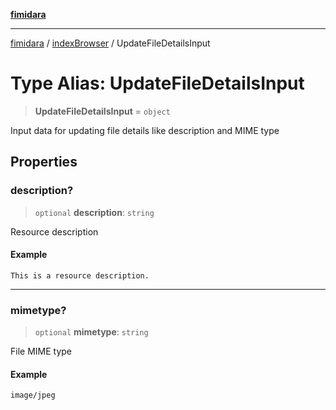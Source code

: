 [**fimidara**](../../README.md)

***

[fimidara](../../modules.md) / [indexBrowser](../README.md) / UpdateFileDetailsInput

# Type Alias: UpdateFileDetailsInput

> **UpdateFileDetailsInput** = `object`

Input data for updating file details like description and MIME type

## Properties

### description?

> `optional` **description**: `string`

Resource description

#### Example

```
This is a resource description.
```

***

### mimetype?

> `optional` **mimetype**: `string`

File MIME type

#### Example

```
image/jpeg
```
